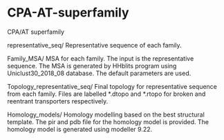 # CPA-AT-superfamily
CPA/AT superfamily

representative_seq/
Representative sequence of each family.

Family_MSA/
MSA for each family. The input is the representative sequence. The MSA is generated by HHblits program using Uniclust30_2018_08 database. The default parameters are used.

Topology_representative_seq/
Final topology for representative sequence from each family. Files are labelled *.dtopo and *.rtopo for broken and reentrant transporters respectively. 

Homology_models/
Homology modelling based on the best structural template. The pir and pdb file for the homology model is provided. The homology model is generated using modeller 9.22.
